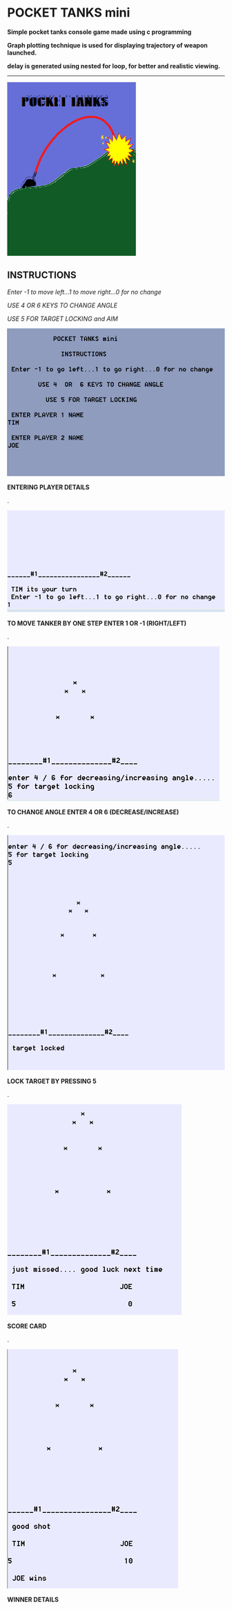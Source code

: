 #              POCKET TANKS mini

**Simple pocket tanks console game made using c programming**

**Graph plotting technique is used for displaying trajectory of weapon launched.**

**delay is generated using nested for loop, for better and realistic viewing.**


*****************************************************


![POCKET TANKS](https://github.com/pvrohit100/pocket_tanks/blob/master/M.png?raw=true)

## **INSTRUCTIONS**

_Enter -1 to move left...1 to move right...0 for no change_

_USE 4  OR  6 KEYS TO CHANGE ANGLE_

_USE 5 FOR TARGET LOCKING and AIM_

![POCKET TANKS](https://github.com/pvrohit100/pocket_tanks/blob/master/PT1.PNG?raw=true)

**ENTERING PLAYER DETAILS**

.

![POCKET TANKS](https://github.com/pvrohit100/pocket_tanks/blob/master/PT2.PNG?raw=true)

**TO MOVE TANKER BY ONE STEP ENTER 1 OR -1 (RIGHT/LEFT)**

.

![POCKET TANKS](https://github.com/pvrohit100/pocket_tanks/blob/master/PT3.PNG?raw=true)

**TO CHANGE ANGLE ENTER 4 OR 6 (DECREASE/INCREASE)**

.

![POCKET TANKS](https://github.com/pvrohit100/pocket_tanks/blob/master/PT4.PNG?raw=true)

**LOCK TARGET BY PRESSING 5**

.

![POCKET TANKS](https://github.com/pvrohit100/pocket_tanks/blob/master/PT5.PNG?raw=true)

**SCORE CARD**

.

![POCKET TANKS](https://github.com/pvrohit100/pocket_tanks/blob/master/PT6.PNG?raw=true)

**WINNER DETAILS**





